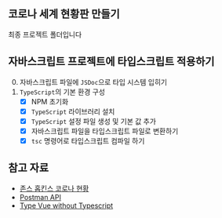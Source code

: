 ## 코로나 세계 현황판 만들기

최종 프로젝트 폴더입니다

## 자바스크립트 프로젝트에 타입스크립트 적용하기

0. 자바스크립트 파일에 `JSDoc`으로 타입 시스템 입히기
1. `TypeScript`의 기본 환경 구성
    - [x] NPM 초기화
    - [x] `TypeScript` 라이브러리 설치
    - [x] `TypeScript` 설정 파일 생성 및 기본 값 추가
    - [x] 자바스크립트 파일을 타입스크립트 파일로 변환하기
    - [x] `tsc` 명령어로 타입스크립트 컴파일 하기

## 참고 자료

- [존스 홉킨스 코로나 현황](https://www.arcgis.com/apps/opsdashboard/index.html#/bda7594740fd40299423467b48e9ecf6)
- [Postman API](https://documenter.getpostman.com/view/10808728/SzS8rjbc?version=latest#27454960-ea1c-4b91-a0b6-0468bb4e6712)
- [Type Vue without Typescript](https://blog.usejournal.com/type-vue-without-typescript-b2b49210f0b)
